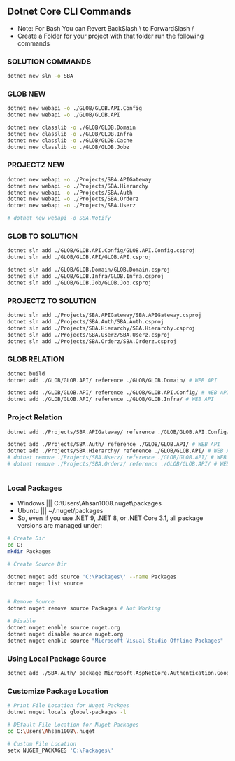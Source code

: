 ## Dotnet Core CLI Commands
- Note: For Bash You can Revert BackSlash \ to ForwardSlash /
- Create a Folder for your project with that folder run the following commands

### SOLUTION COMMANDS
```bash
dotnet new sln -o SBA
```

### GLOB NEW
```bash
dotnet new webapi -o ./GLOB/GLOB.API.Config
dotnet new webapi -o ./GLOB/GLOB.API

dotnet new classlib -o ./GLOB/GLOB.Domain
dotnet new classlib -o ./GLOB/GLOB.Infra
dotnet new classlib -o ./GLOB/GLOB.Cache
dotnet new classlib -o ./GLOB/GLOB.Jobz
```

### PROJECTZ NEW
```bash
dotnet new webapi -o ./Projects/SBA.APIGateway
dotnet new webapi -o ./Projects/SBA.Hierarchy
dotnet new webapi -o ./Projects/SBA.Auth
dotnet new webapi -o ./Projects/SBA.Orderz
dotnet new webapi -o ./Projects/SBA.Userz

# dotnet new webapi -o SBA.Notify
```


### GLOB TO SOLUTION
```bash
dotnet sln add ./GLOB/GLOB.API.Config/GLOB.API.Config.csproj
dotnet sln add ./GLOB/GLOB.API/GLOB.API.csproj

dotnet sln add ./GLOB/GLOB.Domain/GLOB.Domain.csproj
dotnet sln add ./GLOB/GLOB.Infra/GLOB.Infra.csproj
dotnet sln add ./GLOB/GLOB.Job/GLOB.Job.csproj
```

### PROJECTZ TO SOLUTION
```bash
dotnet sln add ./Projects/SBA.APIGateway/SBA.APIGateway.csproj
dotnet sln add ./Projects/SBA.Auth/SBA.Auth.csproj
dotnet sln add ./Projects/SBA.Hierarchy/SBA.Hierarchy.csproj
dotnet sln add ./Projects/SBA.Userz/SBA.Userz.csproj
dotnet sln add ./Projects/SBA.Orderz/SBA.Orderz.csproj
```

### GLOB RELATION
```bash
dotnet build
dotnet add ./GLOB/GLOB.API/ reference ./GLOB/GLOB.Domain/ # WEB API

dotnet add ./GLOB/GLOB.API/ reference ./GLOB/GLOB.API.Config/ # WEB API
dotnet add ./GLOB/GLOB.API/ reference ./GLOB/GLOB.Infra/ # WEB API

```
### Project Relation
```bash
dotnet add ./Projects/SBA.APIGateway/ reference ./GLOB/GLOB.API.Config/ # WEB API

dotnet add ./Projects/SBA.Auth/ reference ./GLOB/GLOB.API/ # WEB API
dotnet add ./Projects/SBA.Hierarchy/ reference ./GLOB/GLOB.API/ # WEB API
# dotnet remove ./Projects/SBA.Userz/ reference ./GLOB/GLOB.API/ # WEB API
# dotnet remove ./Projects/SBA.Orderz/ reference ./GLOB/GLOB.API/ # WEB API



```
### Local Packages
- Windows ||| C:\Users\Ahsan1008\.nuget\packages
- Ubuntu  ||| ~/.nuget/packages
- So, even if you use .NET 9, .NET 8, or .NET Core 3.1, all package versions are managed under:
```bash
# Create Dir
cd C:
mkdir Packages

# Create Source Dir

dotnet nuget add source 'C:\Packages\' --name Packages 
dotnet nuget list source


# Remove Source
dotnet nuget remove source Packages # Not Working

# Disable
dotnet nuget enable source nuget.org
dotnet nuget disable source nuget.org
dotnet nuget enable source "Microsoft Visual Studio Offline Packages"

```
### Using Local Package Source
```bash
dotnet add ./SBA.Auth/ package Microsoft.AspNetCore.Authentication.Google --version 8.0.7 --source "C:\Packages" # Worked
```

### Customize Package Location 

```bash
# Print File Location for Nuget Packges
dotnet nuget locals global-packages -l

# DEfault File Location for Nuget Packages
cd C:\Users\Ahsan1008\.nuget

# Custom File Location
setx NUGET_PACKAGES 'C:\Packages\'

```